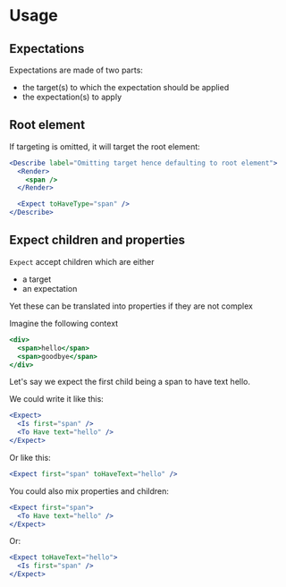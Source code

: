 # Usage

## Expectations

Expectations are made of two parts:

- the target(s) to which the expectation should be applied
- the expectation(s) to apply

## Root element

If targeting is omitted, it will target the root element:

```jsx
<Describe label="Omitting target hence defaulting to root element">
  <Render>
    <span />
  </Render>

  <Expect toHaveType="span" />
</Describe>
```

## Expect children and properties

`Expect` accept children which are either

- a target
- an expectation

Yet these can be translated into properties if they are not complex

Imagine the following context

```jsx
<div>
  <span>hello</span>
  <span>goodbye</span>
</div>
```

Let's say we expect the first child being a span to have text hello.

We could write it like this:

```jsx
<Expect>
  <Is first="span" />
  <To Have text="hello" />
</Expect>
```

Or like this:

```jsx
<Expect first="span" toHaveText="hello" />
```

You could also mix properties and children:

```jsx
<Expect first="span">
  <To Have text="hello" />
</Expect>
```

Or:

```jsx
<Expect toHaveText="hello">
  <Is first="span" />
</Expect>
```